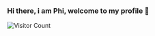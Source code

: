 ### Hi there, i am Phi, welcome to my profile 👋


![Visitor Count](https://profile-counter.glitch.me/{jinshinvn}/count.svg)
